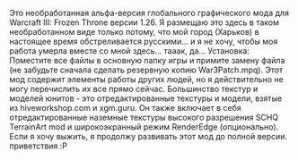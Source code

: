 Это необработанная альфа-версия глобального графического мода для Warcraft III: Frozen Throne версии 1.26. Я размещаю это здесь в таком необработанном виде только потому, что мой город (Харьков) в настоящее время обстреливается русскими... и я не хочу, чтобы моя работа умерла вместе со мной здесь... тааак, да... Установка: Поместите все файлы в основную папку игры и примите замену файла (не забудьте сначала сделать резервную копию War3Patch.mpq). Этот мод содержит элементы работы других людей, но я действительно не могу перечислить их все прямо сейчас. Большинство текстур и моделей юнитов - это отредактированные текстуры и модели, взятые из hiveworkshop.com и xgm.guru. Он также включает в себя отредактированные наземные текстуры высокого разрешения SCHQ TerrainArt mod и широкоэкранный режим RenderEdge (опционально). Если я хочу выжить, я продолжу развивать этот мод до полной версии. приветствия :P